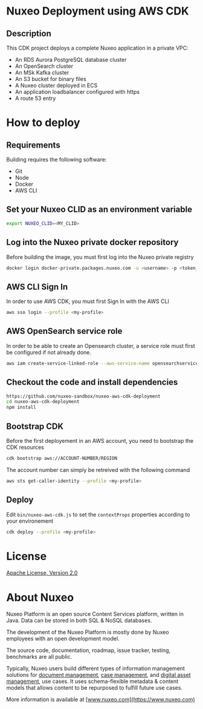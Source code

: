 # Nuxeo Deployment using AWS CDK

## Description
This CDK project deploys a complete Nuxeo application in a private VPC:
- An RDS Aurora PostgreSQL database cluster
- An OpenSearch cluster
- An MSk Kafka cluster
- An S3 bucket for binary files
- A Nuxeo cluster deployed in ECS
- An application loadbalancer configured with https
- A route 53 entry

# How to deploy
## Requirements
Building requires the following software:
- Git
- Node
- Docker
- AWS CLI

## Set your Nuxeo CLID as an environment variable
```bash
export NUXEO_CLID=<MY_CLID>
```

## Log into the Nuxeo private docker repository
Before building the image, you must first log into the Nuxeo private registry
```bash
docker login docker-private.packages.nuxeo.com -u <username> -p <token_pass_code>
```

## AWS CLI Sign In
In order to use AWS CDK, you must first Sign In with the AWS CLI 

```bash
aws sso login --profile <my-profile>
```

## AWS OpenSearch service role
In order to be able to create an Opensearch cluster, a service role must first be configured if not already done.

```bash
aws iam create-service-linked-role --aws-service-name opensearchservice.amazonaws.com --profile <my-profile>
```

## Checkout the code and install dependencies
```bash
https://github.com/nuxeo-sandbox/nuxeo-aws-cdk-deployment
cd nuxeo-aws-cdk-deployment
npm install
```

## Bootstrap CDK
Before the first deployement in an AWS account, you need to bootstrap the CDK resources

```bash
cdk bootstrap aws://ACCOUNT-NUMBER/REGION
```

The account number can simply be retreived with the following command

```bash
aws sts get-caller-identity --profile <my-profile>
```

## Deploy
Edit `bin/nuxeo-aws-cdk.js` to set the `contextProps` properties according to your environement

```bash
cdk deploy --profile <my-profile>
```

# License
[Apache License, Version 2.0](http://www.apache.org/licenses/LICENSE-2.0.html)

# About Nuxeo
Nuxeo Platform is an open source Content Services platform, written in Java. Data can be stored in both SQL & NoSQL databases.

The development of the Nuxeo Platform is mostly done by Nuxeo employees with an open development model.

The source code, documentation, roadmap, issue tracker, testing, benchmarks are all public.

Typically, Nuxeo users build different types of information management solutions for [document management](https://www.nuxeo.com/solutions/document-management/), [case management](https://www.nuxeo.com/solutions/case-management/), and [digital asset management](https://www.nuxeo.com/solutions/dam-digital-asset-management/), use cases. It uses schema-flexible metadata & content models that allows content to be repurposed to fulfill future use cases.

More information is available at [www.nuxeo.com](https://www.nuxeo.com)



